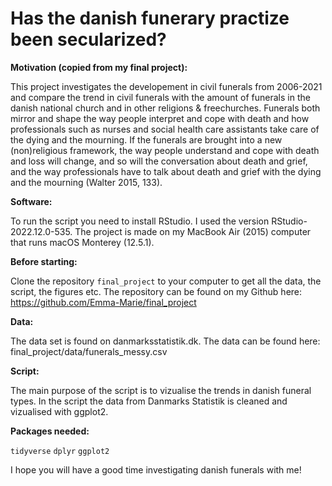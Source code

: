 # Has the danish funerary practize been secularized?

**Motivation (copied from my final project):**  

This project investigates the developement in civil funerals from 2006-2021 and compare the trend in civil funerals with the amount of funerals in the danish national church and in other religions & freechurches. Funerals both mirror and shape the way people interpret and cope with death and how professionals such as nurses and social health care assistants take care of the dying and the mourning. If the funerals are brought into a new (non)religious framework, the way people understand and cope with death and loss will change, and so will the conversation about death and grief, and the way professionals have to talk about death and grief with the dying and the mourning (Walter 2015, 133).

**Software:** 

To run the script you need to install RStudio. I used the version RStudio-2022.12.0-535. 
The project is made on my MacBook Air (2015) computer that runs macOS Monterey (12.5.1).

**Before starting:**

Clone the repository `final_project` to your computer to get all the data, the script, the figures etc. The repository can be found on my Github here: https://github.com/Emma-Marie/final_project 

**Data:**

The data set is found on danmarksstatistik.dk. The data can be found here: final_project/data/funerals_messy.csv

**Script:**

The main purpose of the script is to vizualise the trends in danish funeral types. In the script the data from Danmarks Statistik is cleaned and vizualised with ggplot2. 

**Packages needed:**

`tidyverse`
`dplyr`
`ggplot2`

I hope you will have a good time investigating danish funerals with me!

